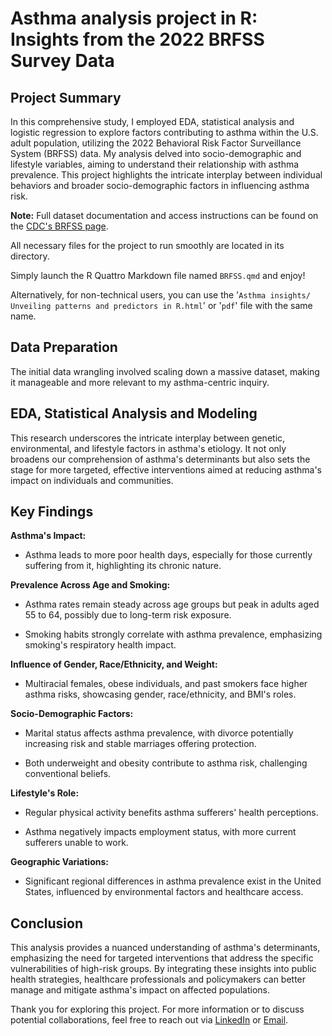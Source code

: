 # Asthma analysis project in R: Insights from the 2022 BRFSS Survey Data

## Project Summary

In this comprehensive study, I employed EDA, statistical analysis and logistic regression to explore factors contributing to asthma within the U.S. adult population, utilizing the 2022 Behavioral Risk Factor Surveillance System (BRFSS) data. My analysis delved into socio-demographic and lifestyle variables, aiming to understand their relationship with asthma prevalence. This project highlights the intricate interplay between individual behaviors and broader socio-demographic factors in influencing asthma risk.

**Note:** Full dataset documentation and access instructions can be found on the [CDC's BRFSS page](https://www.cdc.gov/brfss/annual_data/annual_2022.html).

All necessary files for the project to run smoothly are located in its directory.

Simply launch the R Quattro Markdown file named `BRFSS.qmd` and enjoy!

Alternatively, for non-technical users, you can use the '`Asthma insights/ Unveiling patterns and predictors in R.html`'  or '`pdf`' file with the same name.

## Data Preparation

The initial data wrangling involved scaling down a massive dataset, making it manageable and more relevant to my asthma-centric inquiry.

## EDA, Statistical Analysis and Modeling

This research underscores the intricate interplay between genetic, environmental, and lifestyle factors in asthma's etiology. It not only broadens our comprehension of asthma's determinants but also sets the stage for more targeted, effective interventions aimed at reducing asthma's impact on individuals and communities.

## Key Findings

**Asthma's Impact:**

-   Asthma leads to more poor health days, especially for those currently suffering from it, highlighting its chronic nature.

**Prevalence Across Age and Smoking:**

-   Asthma rates remain steady across age groups but peak in adults aged 55 to 64, possibly due to long-term risk exposure.

-   Smoking habits strongly correlate with asthma prevalence, emphasizing smoking's respiratory health impact.

**Influence of Gender, Race/Ethnicity, and Weight:**

-   Multiracial females, obese individuals, and past smokers face higher asthma risks, showcasing gender, race/ethnicity, and BMI's roles.

**Socio-Demographic Factors:**

-   Marital status affects asthma prevalence, with divorce potentially increasing risk and stable marriages offering protection.

-   Both underweight and obesity contribute to asthma risk, challenging conventional beliefs.

**Lifestyle's Role:**

-   Regular physical activity benefits asthma sufferers' health perceptions.

-   Asthma negatively impacts employment status, with more current sufferers unable to work.

**Geographic Variations:**

-   Significant regional differences in asthma prevalence exist in the United States, influenced by environmental factors and healthcare access.

## Conclusion

This analysis provides a nuanced understanding of asthma's determinants, emphasizing the need for targeted interventions that address the specific vulnerabilities of high-risk groups. By integrating these insights into public health strategies, healthcare professionals and policymakers can better manage and mitigate asthma's impact on affected populations.

Thank you for exploring this project. For more information or to discuss potential collaborations, feel free to reach out via [LinkedIn](https://www.linkedin.com/in/vitalii-diakonov) or [Email](mailto:doctor.diakonov@gmail.com).
